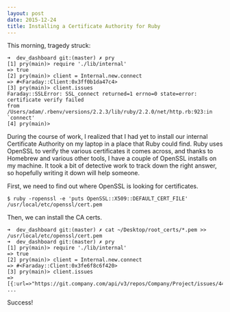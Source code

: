 ```yaml
---
layout: post
date: 2015-12-24
title: Installing a Certificate Authority for Ruby
---
```


This morning, tragedy struck:

```shell
➜  dev_dashboard git:(master) ✗ pry
[1] pry(main)> require './lib/internal'
=> true
[2] pry(main)> client = Internal.new.connect
=> #<Faraday::Client:0x3ff0b1da47c4>
[3] pry(main)> client.issues
Faraday::SSLError: SSL_connect returned=1 errno=0 state=error: certificate verify failed
from /Users/adam/.rbenv/versions/2.2.3/lib/ruby/2.2.0/net/http.rb:923:in `connect'
[4] pry(main)>
```

During the course of work, I realized that I had yet to install our internal Certificate Authority on my laptop in a place that Ruby could find.
Ruby uses OpenSSL to verify the various certificates it comes across, and thanks to Homebrew and various other tools, I have a couple of OpenSSL installs on my machine.
It took a bit of detective work to track down the right answer, so hopefully writing it down will help someone.

First, we need to find out where OpenSSL is looking for certificates.

```shell
$ ruby -ropenssl -e 'puts OpenSSL::X509::DEFAULT_CERT_FILE'
/usr/local/etc/openssl/cert.pem
```

Then, we can install the CA certs.

```shell
➜  dev_dashboard git:(master) ✗ cat ~/Desktop/root_certs/*.pem >> /usr/local/etc/openssl/cert.pem
➜  dev_dashboard git:(master) ✗ pry
[1] pry(main)> require './lib/internal'
=> true
[2] pry(main)> client = Internal.new.connect
=> #<Faraday::Client:0x3fe6f8c6f420>
[3] pry(main)> client.issues
=> [{:url=>"https://git.company.com/api/v3/repos/Company/Project/issues/44",
...
```

Success!

